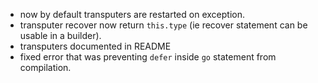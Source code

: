 
- now by default transputers are restarted on exception.
- transputer recover now return `this.type` (ie recover statement can be usable in a builder).
- transputers documented in README
- fixed error that was preventing `defer` inside `go` statement from compilation.

